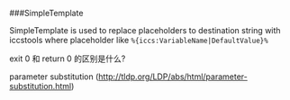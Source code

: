 ###SimpleTemplate

SimpleTemplate is used to replace placeholders to destination string with iccstools where placeholder like
`%{iccs:VariableName|DefaultValue}%`


exit 0 和 return 0 的区别是什么?

parameter substitution (http://tldp.org/LDP/abs/html/parameter-substitution.html)